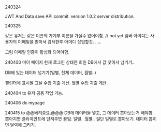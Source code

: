 240324 

JWT And Data save API commit.
version 1.0.2 server distribution.


240325

같은 유저는 같은 이름의 가계부 이름을 가질수 없어야함. // not yet
멤버 아이디는 사용자의 이메일을 받아서 검색한후 아이디 삽입할것. .....

그럼 이메일 인증이 활성화 되어야함.

240403
마이 페이지 현재 로그인 상태인 회원 DB에서 값 찾아서 넘기기..

DB에 있는 데이터 넘기기(일별, 전체 데이터, 월별..)

캘린더에 표시될 그날 수입 지출 계산.
월별 수입 지출 계산.

240404
to
유저 공동 작업 기능.

240406
do
mypage

240415
to
@@베리중요.@@@
DB에 데이터들 넣고, 그 데이터 뽑아보는거 해야함.
뽑아지면 클라이언트에 던져주면 끝임.
일별.. 월별.. 일단 일별로 뽑아보기. 데이터 뽑히면 달력에 그리기.
